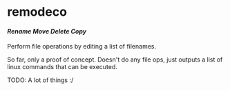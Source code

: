 # remodeco

#### *Rename Move Delete Copy*

Perform file operations by editing a list of filenames.

So far, only a proof of concept. Doesn't do any file ops, just outputs a list of linux commands that can be executed.

TODO: A lot of things :/


